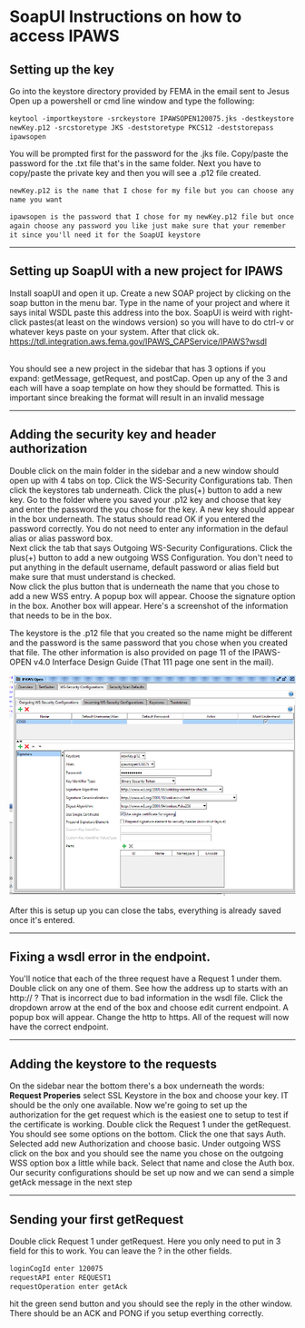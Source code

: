 # SoapUI Instructions on how to access IPAWS


## Setting up the key

Go into the keystore directory provided by FEMA in the email sent to Jesus
<br>
Open up a powershell or cmd line window and type the following:
```
keytool -importkeystore -srckeystore IPAWSOPEN120075.jks -destkeystore newKey.p12 -srcstoretype JKS -deststoretype PKCS12 -deststorepass ipawsopen
```
You will be prompted first for the password for the .jks file. Copy/paste the password for the .txt file that's in the same folder. Next you have to copy/paste the private key and then you will see a .p12 file created.
<br>
```
newKey.p12 is the name that I chose for my file but you can choose any name you want
```
```
ipawsopen is the password that I chose for my newKey.p12 file but once again choose any password you like just make sure that your remember it since you'll need it for the SoapUI keystore
```

---
## Setting up SoapUI with a new project for IPAWS

Install soapUI and open it up. Create a new SOAP project by clicking on the soap button in the menu bar. Type in the name of your project and where it says inital WSDL paste this address into the box. SoapUI is weird with right-click pastes(at least on the windows version) so you will have to do ctrl-v or whatever keys paste on your system. After that click ok.
https://tdl.integration.aws.fema.gov/IPAWS_CAPService/IPAWS?wsdl

<br>
You should see a new project in the sidebar that has 3 options if you expand: getMessage, getRequest, and postCap. Open up any of the 3 and each will have a soap template on how they should be formatted. This is important since breaking the format will result in an invalid message

---
## Adding the security key and header authorization

Double click on the main folder in the sidebar and a new window should open up with 4 tabs on top. Click the WS-Security Configurations tab. Then click the keystores tab underneath. Click the plus(+) button to add a new key. Go to the folder where you saved your .p12 key and choose that key and enter the password the you chose for the key. A new key should appear in the box underneath. The status should read OK if you entered the password correctly. You do not need to enter any information in the defaul alias or alias password box.
<br>
Next click the tab that says Outgoing WS-Security Configurations. Click the plus(+) button to add a new outgoing WSS Configuration. You don't need to put anything in the default username, default password or alias field but make sure that must understand is checked. 
<br>
Now click the plus button that is underneath the name that you chose to add a new WSS entry. A popup box will appear. Choose the signature option in the box.
Another box will appear. Here's a screenshot of the information that needs to be in the box.

The keystore is the .p12 file that you created so the name might be different and the password is the same password that you chose when you created that file. The other information is also provided on page 11 of the IPAWS-OPEN v4.0 Interface Design Guide (That 111 page one sent in the mail).

![security](outgoingWSS.png)

After this is setup up you can close the tabs, everything is already saved once it's entered.

---

## Fixing a wsdl error in the endpoint.

You'll notice that each of the three request have a Request 1 under them. Double click on any one of them. See how the address up to starts with an http:// ? That is incorrect due to bad information in the wsdl file. Click the dropdown arrow at the end of the box and choose edit current endpoint. A popup box will appear. Change the http to https. All of the request will now have the correct endpoint.

---
## Adding the keystore to the requests

On the sidebar near the bottom there's a box underneath the words: **Request Properies** select SSL Keystore in the box and choose your key. IT should be the only one available. Now we're going to set up the authorization for the get request which is the easiest one to setup to test if the certificate is working. Double click the Request 1 under the getRequest. You should see some options on the bottom. Click the one that says Auth. Selected add new Authorization and choose basic. Under outgoing WSS click on the box and you should see the name you chose on the outgoing WSS option box a little while back. Select that name and close the Auth box. Our security configurations should be set up now and we can send a simple getAck message in the next step

---

## Sending your first getRequest

Double click Request 1 under getRequest. Here you only need to put in 3 field for this to work. You can leave the ? in the other fields. 
```
loginCogId enter 120075
requestAPI enter REQUEST1
requestOperation enter getAck
```

hit the green send button and you should see the reply in the other window. There should be an ACK and PONG if you setup everthing correctly.





